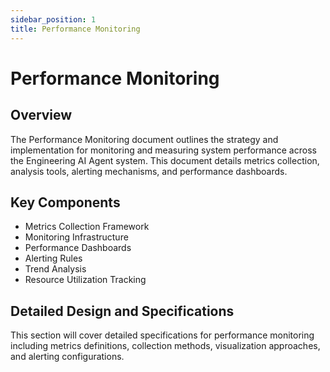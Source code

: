```yaml
---
sidebar_position: 1
title: Performance Monitoring
---
```


# Performance Monitoring

## Overview

The Performance Monitoring document outlines the strategy and implementation for monitoring and measuring system performance across the Engineering AI Agent system. This document details metrics collection, analysis tools, alerting mechanisms, and performance dashboards.

## Key Components

- Metrics Collection Framework
- Monitoring Infrastructure
- Performance Dashboards
- Alerting Rules
- Trend Analysis
- Resource Utilization Tracking

## Detailed Design and Specifications

This section will cover detailed specifications for performance monitoring including metrics definitions, collection methods, visualization approaches, and alerting configurations.
